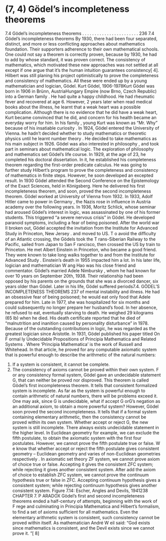 # (7, 4) Gödel’s incompleteness theorems

7.4 Gödel’s incompleteness theorems . . . . . . . . . . . . . . . . . . . . . . . 236
7.4 Gödel’s incompleteness theorems
By 1930, there had been four separated, distinct, and more or less conflicting approaches
about mathematics foundation. Their supporters adherence to their own mathematical
schools. One could not say a theorem is correctly proven, because by 1930, he had to add
by whose standard, it was proven correct. The consistency of mathematics, which motivated these new approaches was not settled at all except if one argue that it’s the human
intuition guarantees consistency[ 4]. Hilbert was still planing his project optimistically to
prove the completeness and consistency of mathematics. All these were ended up by a
young mathematician and logician, Gödel.
Kurt Gödel, 1906-1978Kurt Gödel was born in 1906 in Brünn, AustriaHungary Empire (now Brno, Czech Republic) into
a German family . He had quite a happy childhood.
He had rheumatic fever and recovered at age 6.
However, 2 years later when read medical books
about the illness, he learnt that a weak heart was
a possible complication. Although there is no evidence that he did have a weak heart, Kurt became
convinced that he did, and concern for his health
became an everyday worry for him. In his family ,
young Kurt was known as “Mr. Why” because of
his insatiable curiosity .
In 1924, Gödel entered the University of Vienna.
he hadn’t decided whether to study mathematics or
theoretic physics until he learnt number theory . He
decided to take mathematics as his main subject
in 1926. Gödel was also interested in philosophy ,
and took part in seminars about mathematical logic. The exploration of philosophy and
mathematics set Gödel’s life course.
In 1929, at the age of 23, he completed his doctoral dissertation. In it, he established
his completeness theorem regarding the first-order predicate calculus. He was going to
further study Hilbert’s program to prove the completeness and consistency of mathematics
in finite steps. However, he soon developed an excepted result. In 1930 Gödel attended the
Second Conference on the Epistemology of the Exact Sciences, held in Königsberg. Here
he delivered his first incompleteness theorem, and soon, proved the second incompleteness
theorem.
Gödel worked at University of Vienna from 1932. In 1933, Adolf Hitler came to
power in Germany , the Nazis rose in influence in Austria academy over the following
years. In 1936, Moritz Schlick, whose seminar had aroused Gödel’s interest in logic, was
assassinated by one of his former students. This triggered “a severe nervous crisis” in
Gödel. He developed paranoid symptoms, including a fear of being poisoned. After the
world war II broken out, Gödel accepted the invitation from the Institute for Advanced
Study in Princeton, New Jersey . and moved to US. T o avoid the diﬀiculty of an Atlantic
crossing, the Gödels took the T rans-Siberian Railway to the Pacific, sailed from Japan
to San F rancisco, then crossed the US by train to Princeton. He met Albert Einstein
in Princeton, who became a good friend. They were known to take long walks together
to and from the Institute for Advanced Study . Einstein’s death in 1955 impacted him
a lot. In his later life, logician and mathematician W ang Hao was his close friend and
commentator.
Gödel’s married Adele Nimbursky , whom he had known for over 10 years on September
20th, 1938. Their relationship had been opposed by his parents on the grounds that she
was a divorced dancer, six years older than Gödel. Later in his life, Gödel suffered periods7.4. GÖDEL’S INCOMPLETENESS THEOREMS 237
of mental instability and illness. He had an obsessive fear of being poisoned; he would
eat only food that Adele prepared for him. Late in 1977, she was hospitalized for six
months and could subsequently no longer prepare her husband’s food. In her absence, he
refused to eat, eventually starving to death. He weighed 29 kilograms (65 lb) when he
died. His death certificate reported that he died of “malnutrition and inanition caused
by personality disturbance” in 1978. Because of the outstanding contributions in logic,
he was regarded as the greatest logician since Aristotle.
In 1931, Gödel published his paper titled On F ormal ly Undecidable Propositions of
Principia Mathematica and Related Systems . Where ‘Principia Mathematica’ is the work
of Russell and Whitehead. In that article, he proved for any computable axiomatic system
that is powerful enough to describe the arithmetic of the natural numbers:
1. If a system is consistent, it cannot be complete.
2. The consistency of axioms cannot be proved within their own system.
F or any consistency formal system, Gödel gave an undecidable statement G, that
can neither be proved nor disproved. This theorem is called Gödel’s first incompleteness
theorem. It tells that consistent formalized system is incomplete. As far as the system
is powerful enough to contain arithmetic of natural numbers, there will be problems
exceed it. One may ask, since G is undecidable, what if accept G orG’s negation as an
additional axiom, to obtain a more powerful system? However, Gödel soon proved the
second incompleteness. It tells that if a formal system containing elementary arithmetic,
then the consistency cannot be proved within its own system. Whether accept or reject
G, the new system is still incomplete. There always exists undecidable statement in the
higher level.
In Euclidean geometry for example, we can exclude the fifth postulate, to obtain the
axiomatic system with the first four postulates. However, we cannot prove the fifth postulate true or false. W e know that whether accept or reject the fifth postulate gives
consistent geometry – Euclidean geometry and varies of non-Euclidean geometries respectively . In axiomatic set theory ZF system, we cannot prove axiom of choice true
or false. Accepting it gives the consistent ZFC system; while rejecting it gives another
consistent system. After add the axiom of choice to establish ZFC system, we cannot
prove the continuum hypothesis true or false in ZFC. Accepting continuum hypothesis
gives a consistent system; while rejecting continuum hypothesis gives another consistent
system.
Figure 7.14: Escher, Angles and Devils, 1941238 CHAPTER 7. P ARADOX
Gödel’s first and second incompleteness theorems ended a half-century of attempts,
beginning with the work of F rege and culminating in Principia Mathematica and Hilbert’s
formalism, to find a set of axioms suﬀicient for all mathematics. Even the elementary
arithmetic system is consistent, such consistency cannot be proved within itself. As
mathematician André W eil said: “God exists since mathematics is consistent, and the
Devil exists since we cannot prove it. ”[ 8]

